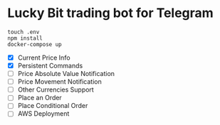 # Lucky Bit trading bot for Telegram

```
touch .env
npm install
docker-compose up
```

- [x] Current Price Info
- [x] Persistent Commands
- [ ] Price Absolute Value Notification
- [ ] Price Movement Notification
- [ ] Other Currencies Support
- [ ] Place an Order
- [ ] Place Conditional Order
- [ ] AWS Deployment
